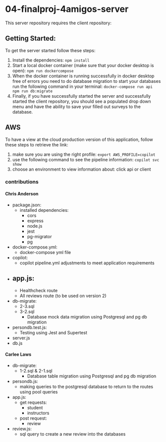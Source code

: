 # 04-finalproj-4amigos-server

This server repository requires the client repository:

## Getting Started: ##
To get the server started follow these steps:
1. Install the dependencies:
    `npm install`
2. Start a local docker container (make sure that your docker desktop is open):
   `npm run dockercompose`
3. When the docker container is running successfully in docker desktop free of errors you need to do database migration to start your databases run the following command in your terminal:
   `docker-compose run api npm run db:migrate` 
4. Finally, if you have successfully started the server and successfully started the client repository, you should see a populated drop down menu and have the ability to save your filled out surveys to the database.

## AWS ##
To have a view at the cloud production version of this application, follow these steps to retrieve the link:
1. make sure you are using the right profile:
     `export AWS_PROFILE=copilot`
2. use the following command to see the pipeline information:
    `copilot svc show`
3. choose an environment to view information about: click api or client
### contributions ### 
#### Chris Anderson #### 
- package.json:
  - installed dependencies:
    - cors
    - express
    - node.js
    - jest
    - pg-migrator
    - pg
- docker-compose.yml:
  - docker-compose yml file
- copilot:
  - copilot pipeline.yml adjustments to meet application requirements
- app.js:
  - 
  - Healthcheck route
  - All reviews route (to be used on version 2)
- db-migrate:
  - 2-3.sql
  - 3-2.sql
    - Database mock data migration using Postgresql and pg db migration
- persondb.test.js:
  - Testing using Jest and Supertest
- server.js
- db.js

#### Carlee Laws ####
- db-migrate:
  - 1-2.sql & 2-1.sql
    - Database table migration using Postgresql and pg db migration
- persondb.js:
  -  making queries to the postgresql database to return to the routes using pool queries
- app.js:
  - get requests:
    - student
    - instructors
  - post request:
    - review
- review.js:
    - sql query to create a new review into the databases

